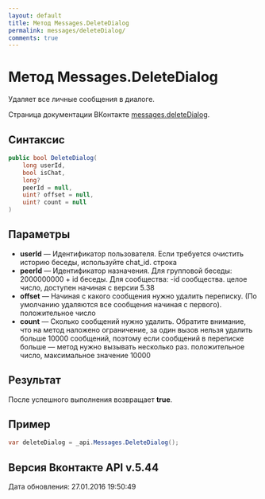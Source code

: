```yaml
---
layout: default
title: Метод Messages.DeleteDialog
permalink: messages/deleteDialog/
comments: true
---
```

# Метод Messages.DeleteDialog
Удаляет все личные сообщения в диалоге.

Страница документации ВКонтакте [messages.deleteDialog](https://vk.com/dev/messages.deleteDialog).

## Синтаксис
``` csharp
public bool DeleteDialog(
	long userId,
	bool isChat,
	long?
	peerId = null,
	uint? offset = null,
	uint? count = null
)
```

## Параметры
+ **userId** — Идентификатор пользователя. Если требуется очистить историю беседы, используйте chat_id. строка
+ **peerId** — Идентификатор назначения. 
Для групповой беседы: 
2000000000 + id беседы. 
Для сообщества: 
-id сообщества. 
 целое число, доступен начиная с версии 5.38
+ **offset** — Начиная с какого сообщения нужно удалить переписку. (По умолчанию удаляются все сообщения начиная с первого). положительное число
+ **count** — Сколько сообщений нужно удалить. Обратите внимание, что на метод наложено ограничение, за один вызов нельзя удалить больше 10000 сообщений, поэтому если сообщений в переписке больше — метод нужно вызывать несколько раз. положительное число, максимальное значение 10000

## Результат
После успешного выполнения возвращает **true**.

## Пример
``` csharp
var deleteDialog = _api.Messages.DeleteDialog();
```

## Версия Вконтакте API v.5.44
Дата обновления: 27.01.2016 19:50:49
